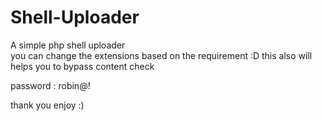 # Shell-Uploader
A simple php shell uploader  
you can change the extensions based on the requirement :D
this also will helps you to bypass content check 

password : robin@! 

thank you enjoy :)

